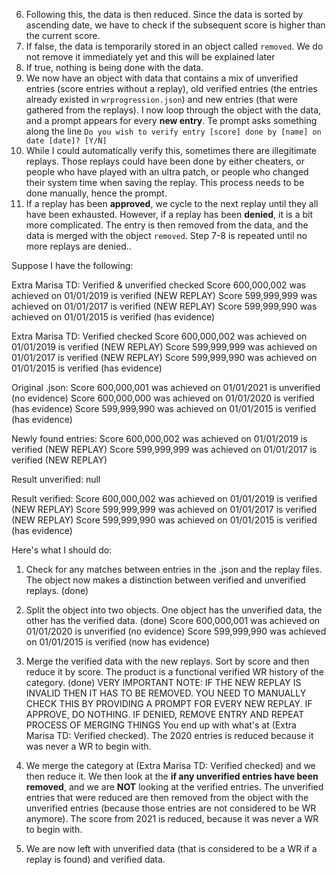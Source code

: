 6. Following this, the data is then reduced. Since the data is sorted by ascending date, we have to check if the subsequent score is higher than the current score.
 1. If false, the data is temporarily stored in an object called ``removed``. We do not remove it immediately yet and this will be explained later
 2. If true, nothing is being done with the data.
7. We now have an object with data that contains a mix of unverified entries (score entries without a replay), old verified entries (the entries already existed in ``wrprogression.json``) and new entries (that were gathered from the replays).  I now loop through the object with the data, and a prompt appears for every **new entry**. Te prompt asks something along the line ``Do you wish to verify entry [score] done by [name] on date [date]? [Y/N]``
 1. While I could automatically verify this, sometimes there are illegitimate replays. Those replays could have been done by either cheaters, or people who have played with an ultra patch, or people who changed their system time when saving the replay. This process needs to be done manually, hence the prompt.
8. If a replay has been **approved**, we cycle to the next replay until they all have been exhausted. However, if a replay has been **denied**, it is a bit more complicated. The entry is then removed from the data, and the data is merged with the object ``removed``. Step 7-8 is repeated until no more replays are denied..


Suppose I have the following:

Extra Marisa TD: Verified & unverified checked
Score 600,000,002 was achieved on 01/01/2019 is verified (NEW REPLAY)
Score 599,999,999 was achieved on 01/01/2017 is verified (NEW REPLAY)
Score 599,999,990 was achieved on 01/01/2015 is verified (has evidence)

Extra Marisa TD: Verified checked
Score 600,000,002 was achieved on 01/01/2019 is verified (NEW REPLAY)
Score 599,999,999 was achieved on 01/01/2017 is verified (NEW REPLAY)
Score 599,999,990 was achieved on 01/01/2015 is verified (has evidence)

Original .json:
Score 600,000,001 was achieved on 01/01/2021 is unverified (no evidence)
Score 600,000,000 was achieved on 01/01/2020 is verified (has evidence)
Score 599,999,990 was achieved on 01/01/2015 is verified (has evidence)

Newly found entries:
Score 600,000,002 was achieved on 01/01/2019 is verified (NEW REPLAY)
Score 599,999,999 was achieved on 01/01/2017 is verified (NEW REPLAY)

Result unverified:
null

Result verified:
Score 600,000,002 was achieved on 01/01/2019 is verified (NEW REPLAY)
Score 599,999,999 was achieved on 01/01/2017 is verified (NEW REPLAY)
Score 599,999,990 was achieved on 01/01/2015 is verified (has evidence)

Here's what I should do:

1. Check for any matches between entries in the .json and the replay files. The object now makes a distinction between verified and unverified replays. (done)

2. Split the object into two objects. One object has the unverified data, the other has the verified data. (done)
Score 600,000,001 was achieved on 01/01/2020 is unverified (no evidence)
Score 599,999,990 was achieved on 01/01/2015 is verified (now has evidence)

3. Merge the verified data with the new replays. Sort by score and then reduce it by score. The product is a functional verified WR history of the category. (done)
VERY IMPORTANT NOTE: IF THE NEW REPLAY IS INVALID THEN IT HAS TO BE REMOVED. YOU NEED TO MANUALLY CHECK THIS BY PROVIDING A PROMPT FOR EVERY NEW REPLAY. IF APPROVE, DO NOTHING. IF DENIED, REMOVE ENTRY AND REPEAT PROCESS OF MERGING THINGS
You end up with what's at (Extra Marisa TD: Verified checked). The 2020 entries is reduced because it was never a WR to begin with.

4. We merge the category at (Extra Marisa TD: Verified checked) and we then reduce it. We then look at the **if any unverified entries have been removed**, and we are **NOT** looking at the verified entries. The unverified entries that were reduced are then removed from the object with the unverified entries (because those entries are not considered to be WR anymore).
The score from 2021 is reduced, because it was never a WR to begin with.

5. We are now left with unverified data (that is considered to be a WR if a replay is found) and verified data.


